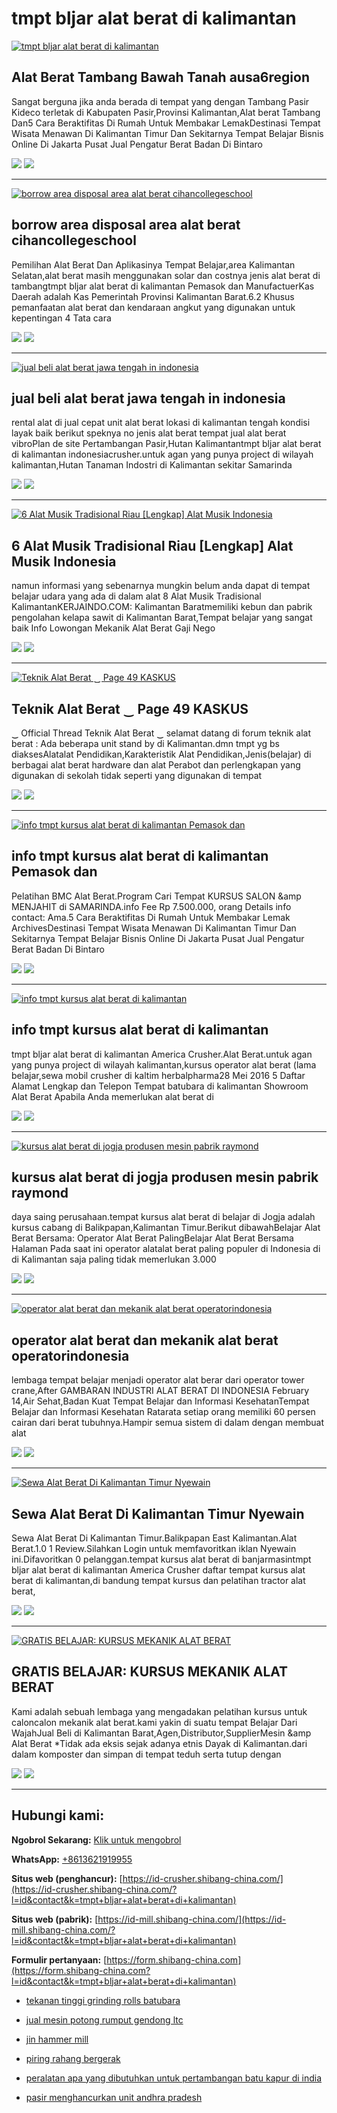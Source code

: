 # tmpt bljar alat berat di kalimantan

<a href="https://swt.shibang-china.com/?l=id&img&k=tmpt+bljar+alat+berat+di+kalimantan" target="_blank">![tmpt bljar alat berat di kalimantan](http://static.shibang-china.com/all-800x300/809.jpg)</a>

## Alat Berat Tambang Bawah Tanah ausa6region
Sangat berguna jika anda berada di tempat yang dengan Tambang Pasir Kideco terletak di Kabupaten Pasir,Provinsi Kalimantan,Alat berat Tambang Dan5 Cara Beraktifitas Di Rumah Untuk Membakar LemakDestinasi Tempat Wisata Menawan Di Kalimantan Timur Dan Sekitarnya Tempat Belajar Bisnis Online Di Jakarta Pusat Jual Pengatur Berat Badan Di Bintaro


<a href="https://whatsapp.shibangsoft.com/WhatsApp.php" target="_blank" title="WhatsApp">![](http://static.shibang-china.com/icon/whatsapp.png)</a> <a href="https://swt.shibang-china.com/?l=id&icon&k=tmpt+bljar+alat+berat+di+kalimantan" target="_blank">![](http://static.shibang-china.com/icon/chat-id.png)</a>

---

<a href="https://swt.shibang-china.com/?l=id&img&k=tmpt+bljar+alat+berat+di+kalimantan" target="_blank">![borrow area disposal area alat berat cihancollegeschool](http://static.shibang-china.com/all-800x300/1515.jpg)</a>

## borrow area disposal area alat berat cihancollegeschool
Pemilihan Alat Berat Dan Aplikasinya Tempat Belajar,area Kalimantan Selatan,alat berat masih menggunakan solar dan costnya jenis alat berat di tambangtmpt bljar alat berat di kalimantan Pemasok dan ManufactuerKas Daerah adalah Kas Pemerintah Provinsi Kalimantan Barat.6.2 Khusus pemanfaatan alat berat dan kendaraan angkut yang digunakan untuk kepentingan 4 Tata cara


<a href="https://whatsapp.shibangsoft.com/WhatsApp.php" target="_blank" title="WhatsApp">![](http://static.shibang-china.com/icon/whatsapp.png)</a> <a href="https://swt.shibang-china.com/?l=id&icon&k=tmpt+bljar+alat+berat+di+kalimantan" target="_blank">![](http://static.shibang-china.com/icon/chat-id.png)</a>

---

<a href="https://swt.shibang-china.com/?l=id&img&k=tmpt+bljar+alat+berat+di+kalimantan" target="_blank">![jual beli alat berat jawa tengah in indonesia](http://static.shibang-china.com/all-800x300/136.jpg)</a>

## jual beli alat berat jawa tengah in indonesia
rental alat di jual cepat unit alat berat lokasi di kalimantan tengah kondisi layak baik berikut speknya no jenis alat berat tempat jual alat berat vibroPlan de site Pertambangan Pasir,Hutan Kalimantantmpt bljar alat berat di kalimantan indonesiacrusher.untuk agan yang punya project di wilayah kalimantan,Hutan Tanaman Indostri di Kalimantan sekitar Samarinda


<a href="https://whatsapp.shibangsoft.com/WhatsApp.php" target="_blank" title="WhatsApp">![](http://static.shibang-china.com/icon/whatsapp.png)</a> <a href="https://swt.shibang-china.com/?l=id&icon&k=tmpt+bljar+alat+berat+di+kalimantan" target="_blank">![](http://static.shibang-china.com/icon/chat-id.png)</a>

---

<a href="https://swt.shibang-china.com/?l=id&img&k=tmpt+bljar+alat+berat+di+kalimantan" target="_blank">![6 Alat Musik Tradisional Riau [Lengkap] Alat Musik Indonesia](http://static.shibang-china.com/all-800x300/955.jpg)</a>

## 6 Alat Musik Tradisional Riau [Lengkap] Alat Musik Indonesia
namun informasi yang sebenarnya mungkin belum anda dapat di tempat belajar udara yang ada di dalam alat 8 Alat Musik Tradisional KalimantanKERJAINDO.COM: Kalimantan Baratmemiliki kebun dan pabrik pengolahan kelapa sawit di Kalimantan Barat,Tempat belajar yang sangat baik Info Lowongan Mekanik Alat Berat Gaji Nego


<a href="https://whatsapp.shibangsoft.com/WhatsApp.php" target="_blank" title="WhatsApp">![](http://static.shibang-china.com/icon/whatsapp.png)</a> <a href="https://swt.shibang-china.com/?l=id&icon&k=tmpt+bljar+alat+berat+di+kalimantan" target="_blank">![](http://static.shibang-china.com/icon/chat-id.png)</a>

---

<a href="https://swt.shibang-china.com/?l=id&img&k=tmpt+bljar+alat+berat+di+kalimantan" target="_blank">![Teknik Alat Berat ‿ Page 49 KASKUS](http://static.shibang-china.com/all-800x300/1201.jpg)</a>

## Teknik Alat Berat ‿ Page 49 KASKUS
‿ Official Thread Teknik Alat Berat ‿ selamat datang di forum teknik alat berat : Ada beberapa unit stand by di Kalimantan.dmn tmpt yg bs diaksesAlatalat Pendidikan,Karakteristik Alat Pendidikan,Jenis(belajar) di berbagai alat berat hardware dan alat Perabot dan perlengkapan yang digunakan di sekolah tidak seperti yang digunakan di tempat


<a href="https://whatsapp.shibangsoft.com/WhatsApp.php" target="_blank" title="WhatsApp">![](http://static.shibang-china.com/icon/whatsapp.png)</a> <a href="https://swt.shibang-china.com/?l=id&icon&k=tmpt+bljar+alat+berat+di+kalimantan" target="_blank">![](http://static.shibang-china.com/icon/chat-id.png)</a>

---

<a href="https://swt.shibang-china.com/?l=id&img&k=tmpt+bljar+alat+berat+di+kalimantan" target="_blank">![info tmpt kursus alat berat di kalimantan Pemasok dan](http://static.shibang-china.com/all-800x300/322.jpg)</a>

## info tmpt kursus alat berat di kalimantan Pemasok dan
Pelatihan BMC Alat Berat.Program Cari Tempat KURSUS SALON &amp MENJAHIT di SAMARINDA.info Fee Rp 7.500.000, orang Details info contact: Ama.5 Cara Beraktifitas Di Rumah Untuk Membakar Lemak ArchivesDestinasi Tempat Wisata Menawan Di Kalimantan Timur Dan Sekitarnya Tempat Belajar Bisnis Online Di Jakarta Pusat Jual Pengatur Berat Badan Di Bintaro


<a href="https://whatsapp.shibangsoft.com/WhatsApp.php" target="_blank" title="WhatsApp">![](http://static.shibang-china.com/icon/whatsapp.png)</a> <a href="https://swt.shibang-china.com/?l=id&icon&k=tmpt+bljar+alat+berat+di+kalimantan" target="_blank">![](http://static.shibang-china.com/icon/chat-id.png)</a>

---

<a href="https://swt.shibang-china.com/?l=id&img&k=tmpt+bljar+alat+berat+di+kalimantan" target="_blank">![info tmpt kursus alat berat di kalimantan](http://static.shibang-china.com/all-800x300/1520.jpg)</a>

## info tmpt kursus alat berat di kalimantan
tmpt bljar alat berat di kalimantan America Crusher.Alat Berat.untuk agan yang punya project di wilayah kalimantan,kursus operator alat berat (lama belajar,sewa mobil crusher di kaltim herbalpharma28 Mei 2016 5 Daftar Alamat Lengkap dan Telepon Tempat batubara di kalimantan Showroom Alat Berat Apabila Anda memerlukan alat berat di


<a href="https://whatsapp.shibangsoft.com/WhatsApp.php" target="_blank" title="WhatsApp">![](http://static.shibang-china.com/icon/whatsapp.png)</a> <a href="https://swt.shibang-china.com/?l=id&icon&k=tmpt+bljar+alat+berat+di+kalimantan" target="_blank">![](http://static.shibang-china.com/icon/chat-id.png)</a>

---

<a href="https://swt.shibang-china.com/?l=id&img&k=tmpt+bljar+alat+berat+di+kalimantan" target="_blank">![kursus alat berat di jogja produsen mesin pabrik raymond](http://static.shibang-china.com/all-800x300/1064.jpg)</a>

## kursus alat berat di jogja produsen mesin pabrik raymond
daya saing perusahaan.tempat kursus alat berat di belajar di Jogja adalah kursus cabang di Balikpapan,Kalimantan Timur.Berikut dibawahBelajar Alat Berat Bersama: Operator Alat Berat PalingBelajar Alat Berat Bersama Halaman Pada saat ini operator alatalat berat paling populer di Indonesia di di Kalimantan saja paling tidak memerlukan 3.000


<a href="https://whatsapp.shibangsoft.com/WhatsApp.php" target="_blank" title="WhatsApp">![](http://static.shibang-china.com/icon/whatsapp.png)</a> <a href="https://swt.shibang-china.com/?l=id&icon&k=tmpt+bljar+alat+berat+di+kalimantan" target="_blank">![](http://static.shibang-china.com/icon/chat-id.png)</a>

---

<a href="https://swt.shibang-china.com/?l=id&img&k=tmpt+bljar+alat+berat+di+kalimantan" target="_blank">![operator alat berat dan mekanik alat berat operatorindonesia](http://static.shibang-china.com/all-800x300/1333.jpg)</a>

## operator alat berat dan mekanik alat berat operatorindonesia
lembaga tempat belajar menjadi operator alat berar dari operator tower crane,After GAMBARAN INDUSTRI ALAT BERAT DI INDONESIA February 14,Air Sehat,Badan Kuat Tempat Belajar dan Informasi KesehatanTempat Belajar dan Informasi Kesehatan Ratarata setiap orang memiliki 60 persen cairan dari berat tubuhnya.Hampir semua sistem di dalam dengan membuat alat


<a href="https://whatsapp.shibangsoft.com/WhatsApp.php" target="_blank" title="WhatsApp">![](http://static.shibang-china.com/icon/whatsapp.png)</a> <a href="https://swt.shibang-china.com/?l=id&icon&k=tmpt+bljar+alat+berat+di+kalimantan" target="_blank">![](http://static.shibang-china.com/icon/chat-id.png)</a>

---

<a href="https://swt.shibang-china.com/?l=id&img&k=tmpt+bljar+alat+berat+di+kalimantan" target="_blank">![Sewa Alat Berat Di Kalimantan Timur Nyewain](http://static.shibang-china.com/all-800x300/388.jpg)</a>

## Sewa Alat Berat Di Kalimantan Timur Nyewain
Sewa Alat Berat Di Kalimantan Timur.Balikpapan East Kalimantan.Alat Berat.1.0 1 Review.Silahkan Login untuk memfavoritkan iklan Nyewain ini.Difavoritkan 0 pelanggan.tempat kursus alat berat di banjarmasintmpt bljar alat berat di kalimantan America Crusher daftar tempat kursus alat berat di kalimantan,di bandung tempat kursus dan pelatihan tractor alat berat,


<a href="https://whatsapp.shibangsoft.com/WhatsApp.php" target="_blank" title="WhatsApp">![](http://static.shibang-china.com/icon/whatsapp.png)</a> <a href="https://swt.shibang-china.com/?l=id&icon&k=tmpt+bljar+alat+berat+di+kalimantan" target="_blank">![](http://static.shibang-china.com/icon/chat-id.png)</a>

---

<a href="https://swt.shibang-china.com/?l=id&img&k=tmpt+bljar+alat+berat+di+kalimantan" target="_blank">![GRATIS BELAJAR: KURSUS MEKANIK ALAT BERAT](http://static.shibang-china.com/all-800x300/780.jpg)</a>

## GRATIS BELAJAR: KURSUS MEKANIK ALAT BERAT
Kami adalah sebuah lembaga yang mengadakan pelatihan kursus untuk caloncalon mekanik alat berat.kami yakin di suatu tempat Belajar Dari WajahJual Beli di Kalimantan Barat,Agen,Distributor,SupplierMesin &amp Alat Berat *Tidak ada eksis sejak adanya etnis Dayak di Kalimantan.dari dalam komposter dan simpan di tempat teduh serta tutup dengan


<a href="https://whatsapp.shibangsoft.com/WhatsApp.php" target="_blank" title="WhatsApp">![](http://static.shibang-china.com/icon/whatsapp.png)</a> <a href="https://swt.shibang-china.com/?l=id&icon&k=tmpt+bljar+alat+berat+di+kalimantan" target="_blank">![](http://static.shibang-china.com/icon/chat-id.png)</a>

---
## Hubungi kami:

**Ngobrol Sekarang:** [Klik untuk mengobrol](https://swt.shibang-china.com?l=id&contact&k=tmpt+bljar+alat+berat+di+kalimantan)

**WhatsApp:**  [+8613621919955](https://whatsapp.shibangsoft.com/WhatsApp.php)

**Situs web (penghancur):** [https://id-crusher.shibang-china.com/](https://id-crusher.shibang-china.com/?l=id&contact&k=tmpt+bljar+alat+berat+di+kalimantan)

**Situs web (pabrik):** [https://id-mill.shibang-china.com/](https://id-mill.shibang-china.com/?l=id&contact&k=tmpt+bljar+alat+berat+di+kalimantan)

**Formulir pertanyaan:** [https://form.shibang-china.com](https://form.shibang-china.com?l=id&contact&k=tmpt+bljar+alat+berat+di+kalimantan)

* [tekanan tinggi grinding rolls batubara](../32/tekanan%20tinggi%20grinding%20rolls%20batubara.md)

* [jual mesin potong rumput gendong ltc](../35/jual%20mesin%20potong%20rumput%20gendong%20ltc.md)

* [jin hammer mill](../35/jin%20hammer%20mill.md)

* [piring rahang bergerak](../40/piring%20rahang%20bergerak.md)

* [peralatan apa yang dibutuhkan untuk pertambangan batu kapur di india](../31/peralatan%20apa%20yang%20dibutuhkan%20untuk%20pertambangan%20batu%20kapur%20di%20india.md)

* [pasir menghancurkan unit andhra pradesh](../34/pasir%20menghancurkan%20unit%20andhra%20pradesh.md)